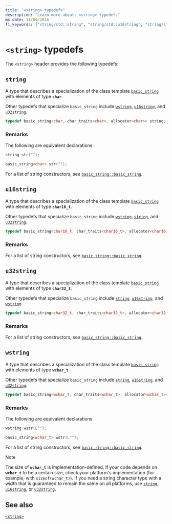 ```yaml
---
title: "<string> typedefs"
description: "Learn more about: <string> typedefs"
ms.date: 11/04/2016
f1_keywords: ["string/std::string", "string/std::u16string", "string/std::u32string", "string/std::wstring"]
---
```

# `<string>` typedefs

The `<string>` header provides the following typedefs:

## <a name="string"></a> `string`

A type that describes a specialization of the class template [`basic_string`](../standard-library/basic-string-class.md) with elements of type **`char`**.

Other typedefs that specialize `basic_string` include [`wstring`](../standard-library/string-typedefs.md#wstring), [`u16string`](../standard-library/string-typedefs.md#u16string), and [`u32string`](../standard-library/string-typedefs.md#u32string).

```cpp
typedef basic_string<char, char_traits<char>, allocator<char>> string;
```

### Remarks

The following are equivalent declarations:

```cpp
string str("");

basic_string<char> str("");
```

For a list of string constructors, see [`basic_string::basic_string`](../standard-library/basic-string-class.md#basic_string).

## <a name="u16string"></a> `u16string`

A type that describes a specialization of the class template [`basic_string`](../standard-library/basic-string-class.md) with elements of type **`char16_t`**.

Other typedefs that specialize `basic_string` include [`wstring`](../standard-library/string-typedefs.md#wstring), [`string`](../standard-library/string-typedefs.md#string), and [`u32string`](../standard-library/string-typedefs.md#u32string).

```cpp
typedef basic_string<char16_t, char_traits<char16_t>, allocator<char16_t>> u16string;
```

### Remarks

For a list of string constructors, see [`basic_string::basic_string`](../standard-library/basic-string-class.md#basic_string).

## <a name="u32string"></a> `u32string`

A type that describes a specialization of the class template [`basic_string`](../standard-library/basic-string-class.md) with elements of type **`char32_t`**.

Other typedefs that specialize `basic_string` include [`string`](../standard-library/string-typedefs.md#string), [`u16string`](../standard-library/string-typedefs.md#u16string), and [`wstring`](../standard-library/string-typedefs.md#wstring).

```cpp
typedef basic_string<char32_t, char_traits<char32_t>, allocator<char32_t>> u32string;
```

### Remarks

For a list of string constructors, see [`basic_string::basic_string`](../standard-library/basic-string-class.md#basic_string).

## <a name="wstring"></a> `wstring`

A type that describes a specialization of the class template [`basic_string`](../standard-library/basic-string-class.md) with elements of type **`wchar_t`**.

Other typedefs that specialize `basic_string` include [`string`](../standard-library/string-typedefs.md#string), [`u16string`](../standard-library/string-typedefs.md#u16string), and [`u32string`](../standard-library/string-typedefs.md#u32string).

```cpp
typedef basic_string<wchar_t, char_traits<wchar_t>, allocator<wchar_t>> wstring;
```

### Remarks

The following are equivalent declarations:

```cpp
wstring wstr(L"");

basic_string<wchar_t> wstr(L"");
```

For a list of string constructors, see [`basic_string::basic_string`](../standard-library/basic-string-class.md#basic_string).

> [!NOTE]
> The size of **`wchar_t`** is implementation-defined. If your code depends on **`wchar_t`** to be a certain size, check your platform's implementation (for example, with `sizeof(wchar_t)`). If you need a string character type with a width that is guaranteed to remain the same on all platforms, use [`string`](../standard-library/string-typedefs.md#string), [`u16string`](../standard-library/string-typedefs.md#u16string), or [`u32string`](../standard-library/string-typedefs.md#u32string).

## See also

[`<string>`](../standard-library/string.md)
